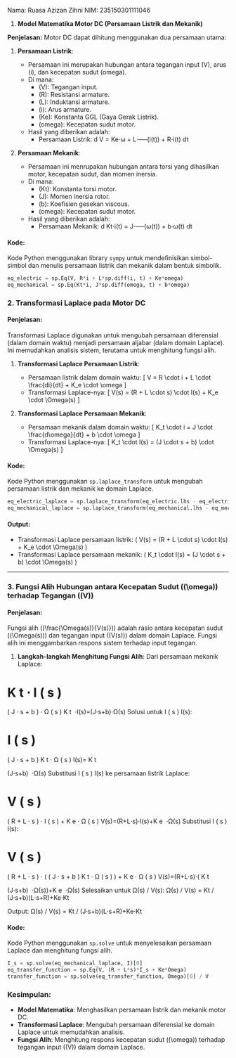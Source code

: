 Nama: Ruasa Azizan Zihni
NIM: 235150301111046

1. **Model Matematika Motor DC (Persamaan Listrik dan Mekanik)**

**Penjelasan:**
Motor DC dapat dihitung menggunakan dua persamaan utama:
1. **Persamaan Listrik**:
   - Persamaan ini merupakan hubungan antara tegangan input (V), arus (i), dan kecepatan sudut (omega).
   - Di mana:
     - (V): Tegangan input.
     - (R): Resistansi armature.
     - (L): Induktansi armature.
     - (i): Arus armature.
     - (Ke): Konstanta GGL (Gaya Gerak Listrik).
     - (omega): Kecepatan sudut motor.
   - Hasil yang diberikan adalah:
     - Persamaan Listrik:
                  d
        V = Ke⋅ω + L⋅──(i(t)) + R⋅i(t)
                  dt

2. **Persamaan Mekanik**:
   - Persamaan ini menrupakan hubungan antara torsi yang dihasilkan motor, kecepatan sudut, dan momen inersia.
   - Di mana:
     - (Kt): Konstanta torsi motor.
     - (J): Momen inersia rotor.
     - (b): Koefisien gesekan viscous.
     - (omega): Kecepatan sudut motor.
   - Hasil yang diberikan adalah:
     - Persamaan Mekanik:
                  d
        Kt⋅i(t) = J⋅──(ω(t)) + b⋅ω(t)
                  dt
       
#### Kode:
Kode Python menggunakan library `sympy` untuk mendefinisikan simbol-simbol dan menulis persamaan listrik dan mekanik dalam bentuk simbolik.

```python
eq_electric = sp.Eq(V, R*i + L*sp.diff(i, t) + Ke*omega)
eq_mechanical = sp.Eq(Kt*i, J*sp.diff(omega, t) + b*omega)
```

### 2. **Transformasi Laplace pada Motor DC**

#### Penjelasan:
Transformasi Laplace digunakan untuk mengubah persamaan diferensial (dalam domain waktu) menjadi persamaan aljabar (dalam domain Laplace). Ini memudahkan analisis sistem, terutama untuk menghitung fungsi alih.

1. **Transformasi Laplace Persamaan Listrik**:
   - Persamaan listrik dalam domain waktu:
     \[
     V = R \cdot i + L \cdot \frac{di}{dt} + K_e \cdot \omega
     \]
   - Transformasi Laplace-nya:
     \[
     V(s) = (R + L \cdot s) \cdot I(s) + K_e \cdot \Omega(s)
     \]

2. **Transformasi Laplace Persamaan Mekanik**:
   - Persamaan mekanik dalam domain waktu:
     \[
     K_t \cdot i = J \cdot \frac{d\omega}{dt} + b \cdot \omega
     \]
   - Transformasi Laplace-nya:
     \[
     K_t \cdot I(s) = (J \cdot s + b) \cdot \Omega(s)
     \]

#### Kode:
Kode Python menggunakan `sp.laplace_transform` untuk mengubah persamaan listrik dan mekanik ke domain Laplace.

```python
eq_electric_laplace = sp.laplace_transform(eq_electric.lhs - eq_electric.rhs, t, s, noconds=True)
eq_mechanical_laplace = sp.laplace_transform(eq_mechanical.lhs - eq_mechanical.rhs, t, s, noconds=True)
```

#### Output:
- Transformasi Laplace persamaan listrik: \( V(s) = (R + L \cdot s) \cdot I(s) + K_e \cdot \Omega(s) \)
- Transformasi Laplace persamaan mekanik: \( K_t \cdot I(s) = (J \cdot s + b) \cdot \Omega(s) \)

---

### 3. **Fungsi Alih Hubungan antara Kecepatan Sudut (\(\omega\)) terhadap Tegangan (\(V\))**

#### Penjelasan:
Fungsi alih (\(\frac{\Omega(s)}{V(s)}\)) adalah rasio antara kecepatan sudut (\(\Omega(s)\)) dan tegangan input (\(V(s)\)) dalam domain Laplace. Fungsi alih ini menggambarkan respons sistem terhadap input tegangan.

1. **Langkah-langkah Menghitung Fungsi Alih**:
Dari persamaan mekanik Laplace:

K
t
⋅
I
(
s
)
=
(
J
⋅
s
+
b
)
⋅
Ω
(
s
)
K 
t
​
 ⋅I(s)=(J⋅s+b)⋅Ω(s)
Solusi untuk 
I
(
s
)
I(s):

I
(
s
)
=
(
J
⋅
s
+
b
)
K
t
⋅
Ω
(
s
)
I(s)= 
K 
t
​
 
(J⋅s+b)
​
 ⋅Ω(s)
Substitusi 
I
(
s
)
I(s) ke persamaan listrik Laplace:

V
(
s
)
=
(
R
+
L
⋅
s
)
⋅
I
(
s
)
+
K
e
⋅
Ω
(
s
)
V(s)=(R+L⋅s)⋅I(s)+K 
e
​
 ⋅Ω(s)
Substitusi 
I
(
s
)
I(s):

V
(
s
)
=
(
R
+
L
⋅
s
)
⋅
(
(
J
⋅
s
+
b
)
K
t
⋅
Ω
(
s
)
)
+
K
e
⋅
Ω
(
s
)
V(s)=(R+L⋅s)⋅( 
K 
t
​
 
(J⋅s+b)
​
 ⋅Ω(s))+K 
e
​
 ⋅Ω(s)
Selesaikan untuk Ω(s) / V(s):
Ω(s) / V(s) = Kt / (J⋅s+b)(L⋅s+R)+Ke⋅Kt

Output: 
Ω(s) / V(s) = Kt / (J⋅s+b)(L⋅s+R)+Ke⋅Kt

#### Kode:
Kode Python menggunakan `sp.solve` untuk menyelesaikan persamaan Laplace dan menghitung fungsi alih.

```python
I_s = sp.solve(eq_mechanical_laplace, I)[0]
eq_transfer_function = sp.Eq(V, (R + L*s)*I_s + Ke*Omega)
transfer_function = sp.solve(eq_transfer_function, Omega)[0] / V
```

### Kesimpulan:
- **Model Matematika**: Menghasilkan persamaan listrik dan mekanik motor DC.
- **Transformasi Laplace**: Mengubah persamaan diferensial ke domain Laplace untuk memudahkan analisis.
- **Fungsi Alih**: Menghitung respons kecepatan sudut (\(\omega\)) terhadap tegangan input (\(V\)) dalam domain Laplace.
